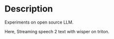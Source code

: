 # Description

Experiments on open source LLM.

Here, Streaming speech 2 text with wisper on triton.